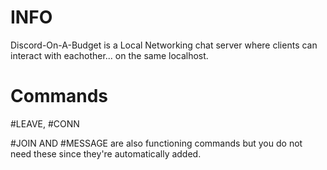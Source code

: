 # INFO
Discord-On-A-Budget is a Local Networking chat server where clients can interact with eachother... on the same localhost. 

# Commands
#LEAVE, #CONN

#JOIN AND #MESSAGE are also functioning commands but you do not need these since they're automatically added.
